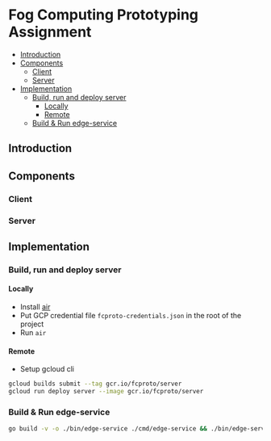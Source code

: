 # Fog Computing Prototyping Assignment

- [Introduction](#introduction)
- [Components](#components)
    * [Client](#client)
    * [Server](#server)
- [Implementation](#implementation)
    * [Build, run and deploy server](#build--run-and-deploy-server)
        + [Locally](#locally)
        + [Remote](#remote)
    * [Build & Run edge-service](#build---run-edge-service)

## Introduction

## Components

### Client

### Server

## Implementation

### Build, run and deploy server

#### Locally

* Install [air](https://github.com/cosmtrek/air)
* Put GCP credential file `fcproto-credentials.json` in the root of the project
* Run `air`

#### Remote

- Setup gcloud cli

```bash
gcloud builds submit --tag gcr.io/fcproto/server
gcloud run deploy server --image gcr.io/fcproto/server
```

### Build & Run edge-service

```bash
go build -v -o ./bin/edge-service ./cmd/edge-service && ./bin/edge-service
```
